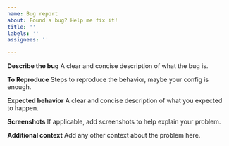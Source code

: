 ```yaml
---
name: Bug report
about: Found a bug? Help me fix it!
title: ''
labels: ''
assignees: ''

---
```


**Describe the bug**
A clear and concise description of what the bug is.

**To Reproduce**
Steps to reproduce the behavior, maybe your config is enough.

**Expected behavior**
A clear and concise description of what you expected to happen.

**Screenshots**
If applicable, add screenshots to help explain your problem.

**Additional context**
Add any other context about the problem here.
